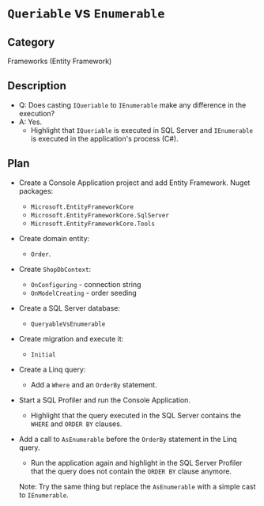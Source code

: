 # `Queriable` vs `Enumerable`

## Category

Frameworks (Entity Framework)

## Description

- Q: Does casting `IQueriable` to `IEnumerable` make any difference in the execution?
- A: Yes.
  - Highlight that `IQueriable` is executed in SQL Server and `IEnumerable` is executed in the application's process (C#).

## Plan

- Create a Console Application project and add Entity Framework. Nuget packages:

  - `Microsoft.EntityFrameworkCore`
  - `Microsoft.EntityFrameworkCore.SqlServer`
  - `Microsoft.EntityFrameworkCore.Tools`

- Create domain entity:

  - `Order`.

- Create `ShopDbContext`:

  - `OnConfiguring` - connection string
  - `OnModelCreating` - order seeding

- Create a SQL Server database:

  - `QueryableVsEnumerable`

- Create migration and execute it:

  - `Initial`

- Create a Linq query:

  - Add a `Where` and an `OrderBy` statement.

- Start a SQL Profiler and run the Console Application.

  - Highlight that the query executed in the SQL Server contains the `WHERE` and `ORDER BY` clauses.

- Add a call to `AsEnumerable` before the `OrderBy` statement in the Linq query.

  - Run the application again and highlight in the SQL Server Profiler that the query does not contain the `ORDER BY` clause anymore.

  Note: Try the same thing but replace the `AsEnumerable` with a simple cast to `IEnumerable`.